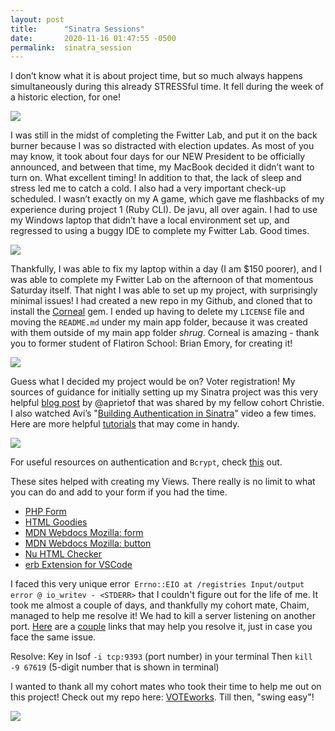 ```yaml
---
layout: post
title:      "Sinatra Sessions"
date:       2020-11-16 01:47:55 -0500
permalink:  sinatra_session
---
```



I don’t know what it is about project time, but so much always happens simultaneously during this already STRESSful time. It fell during the week of a historic election, for one! 

![](https://media.giphy.com/media/d1JfgvIoEsy4dtZK/giphy.gif)

I was still in the midst of completing the Fwitter Lab, and put it on the back burner because I was so distracted with election updates. As most of you may know, it took about four days for our NEW President to be officially announced, and between that time, my MacBook decided it didn’t want to turn on. What excellent timing! In addition to that, the lack of sleep and stress led me to catch a cold. I also had a very important check-up scheduled. I wasn’t exactly on my A game, which gave me flashbacks of my experience during project 1 (Ruby CLI). De javu, all over again. I had to use my Windows laptop that didn’t have a local environment set up, and regressed to using a buggy IDE to complete my Fwitter Lab. Good times. 

![](https://media.giphy.com/media/QwrTpd2uFPeaA/giphy.gif)

Thankfully, I was able to fix my laptop within a day (I am $150 poorer), and I was able to complete my Fwitter Lab on the afternoon of that momentous Saturday itself. That night I was able to set up my project, with surprisingly minimal issues! I had created a new repo in my Github, and cloned that to install the [Corneal](http://thebrianemory.github.io/corneal/) gem. I ended up having to delete my `LICENSE` file and moving the `README.md` under my main app folder, because it was created with them outside of my main app folder *shrug*. Corneal is amazing - thank you to former student of Flatiron School: Brian Emory, for creating it! 

![](https://media.giphy.com/media/LtcuAIzPqlTnW/giphy.gif)

Guess what I decided my project would be on? Voter registration! My sources of guidance for initially setting up my Sinatra project was this very helpful [blog post](https://flatironschool.com/blog/how-to-build-a-sinatra-web-app-in-10-steps) by @aprietof that was shared by my fellow cohort Christie. I also watched Avi’s "[Building Authentication in Sinatra](https://www.youtube.com/watch?v=_S1s6R-_wYc&t=484s)" video a few times. Here are more helpful [tutorials](https://www.youtube.com/playlist?list=PLNUiyK37z4zHyIuQjCJt-gPjBzbMb5k1Q) that may come in handy. 

![](https://media.giphy.com/media/THHHNksRyvBK1zGHjO/giphy.gif)

For useful resources on authentication and `Bcrypt`, check [this](https://github.com/codahale/bcrypt-ruby) out.

These sites helped with creating my Views. There really is no limit to what you can do and add to your form if you had the time. 

* [PHP Form](http://www.phpform.org/download_html?id=og8d38bv2b54kfq80fg0e11466)
* [HTML Goodies](http://www.phpform.org/download_html?id=og8d38bv2b54kfq80fg0e11466)
* [MDN Webdocs Mozilla: form](http://www.phpform.org/download_html?id=og8d38bv2b54kfq80fg0e11466)
* [MDN Webdocs Mozilla: button](https://developer.mozilla.org/en-US/docs/Web/HTML/Element/button)
* [Nu HTML Checker](https://validator.w3.org/nu/#textarea)
* [erb Extension for VSCode](https://marketplace.visualstudio.com/items?itemName=CraigMaslowski.erb)

I faced this very unique error` Errno::EIO at /registries Input/output error @ io_writev - <STDERR>` that I couldn't figure out for the life of me. It took me almost a couple of days, and thankfully my cohort mate, Chaim, managed to help me resolve it! We had to kill a server listening on another port. [Here](https://github.com/sshingler/capistrano-resque/issues/81) are a [couple](https://stevenwilliamalexander.wordpress.com/2013/02/04/ruby-sinatra-unicorn-errnoeio-inputoutput-err/) links that may help you resolve it, just in case you face the same issue. 

Resolve: 
Key in lsof `-i tcp:9393` (port number) in your terminal 
Then `kill -9 67619` (5-digit number that is shown in terminal) 

I wanted to thank all my cohort mates who took their time to help me out on this project! Check out my repo here: [VOTEworks](https://github.com/yani82/VOTEworks). Till then, "swing easy"! 

![](https://media.giphy.com/media/28mkBBJuyIEPVRbypT/giphy.gif)





 





